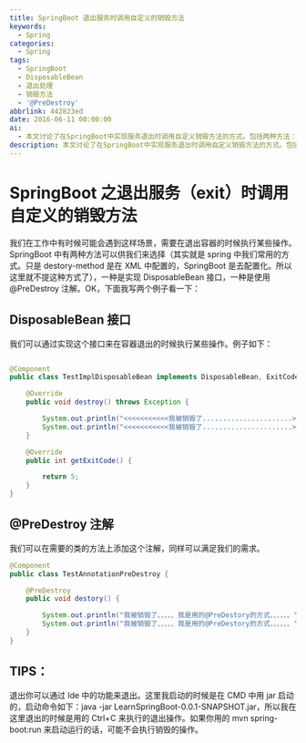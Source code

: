 ```yaml
---
title: SpringBoot 退出服务时调用自定义的销毁方法
keywords:
  - Spring
categories:
  - Spring
tags:
  - SpringBoot
  - DisposableBean
  - 退出处理
  - 销毁方法
  - '@PreDestroy'
abbrlink: 442823ed
date: 2016-06-11 00:00:00
ai:
  - 本文讨论了在SpringBoot中实现服务退出时调用自定义销毁方法的方式。包括两种方法：通过实现DisposableBean接口和使用@PreDestroy注解。文章详细介绍了这两种方法的应用实例，并给出了如何在容器退出时执行特定操作的代码示例。
description: 本文讨论了在SpringBoot中实现服务退出时调用自定义销毁方法的方式。包括两种方法：通过实现DisposableBean接口和使用@PreDestroy注解。文章详细介绍了这两种方法的应用实例，并给出了如何在容器退出时执行特定操作的代码示例。
---
```


# SpringBoot 之退出服务（exit）时调用自定义的销毁方法

我们在工作中有时候可能会遇到这样场景，需要在退出容器的时候执行某些操作。SpringBoot 中有两种方法可以供我们来选择（其实就是 spring 中我们常用的方式。只是 destory-method 是在 XML 中配置的，SpringBoot 是去配置化。所以这里就不提这种方式了），一种是实现 DisposableBean 接口，一种是使用@PreDestroy 注解。OK，下面我写两个例子看一下：

## DisposableBean 接口

我们可以通过实现这个接口来在容器退出的时候执行某些操作。例子如下：

```java

@Component
public class TestImplDisposableBean implements DisposableBean, ExitCodeGenerator {

    @Override
    public void destroy() throws Exception {

        System.out.println("<<<<<<<<<<<我被销毁了......................>>>>>>>>>>>>>>>");
        System.out.println("<<<<<<<<<<<我被销毁了......................>>>>>>>>>>>>>>>");
    }

    @Override
    public int getExitCode() {

        return 5;
    }
}

```

## @PreDestroy 注解

我们可以在需要的类的方法上添加这个注解，同样可以满足我们的需求。

```java
@Component
public class TestAnnotationPreDestroy {

    @PreDestroy
    public void destory() {

        System.out.println("我被销毁了、、、、、我是用的@PreDestory的方式、、、、、、");
        System.out.println("我被销毁了、、、、、我是用的@PreDestory的方式、、、、、、");
    }
}

```

## TIPS：

退出你可以通过 Ide 中的功能来退出。这里我启动的时候是在 CMD 中用 jar 启动的，启动命令如下：java -jar LearnSpringBoot-0.0.1-SNAPSHOT.jar，所以我在这里退出的时候是用的 Ctrl+C 来执行的退出操作。如果你用的 mvn spring-boot:run 来启动运行的话，可能不会执行销毁的操作。
